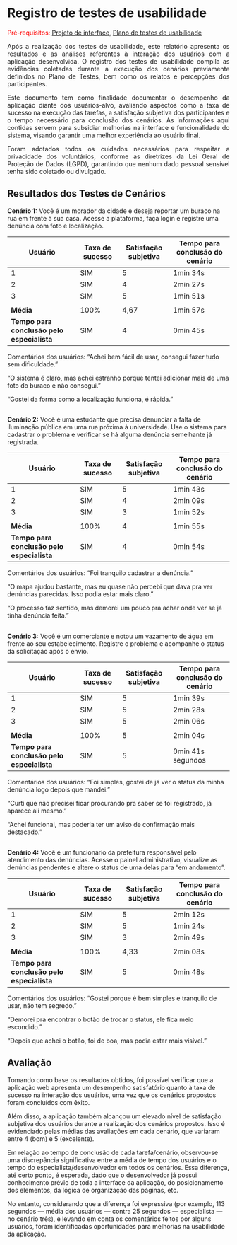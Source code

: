 # Registro de testes de usabilidade

<span style="color:red">Pré-requisitos: <a href="04-Projeto-interface.md"> Projeto de interface</a></span>, <a href="09-Plano-testes-usabilidade.md"> Plano de testes de usabilidade</a>

<p align="justify">Após a realização dos testes de usabilidade, este relatório apresenta os resultados e as análises referentes à interação dos usuários com a aplicação desenvolvida. O registro dos testes de usabilidade compila as evidências coletadas durante a execução dos cenários previamente definidos no Plano de Testes, bem como os relatos e percepções dos participantes.</p>

<p align="justify">Este documento tem como finalidade documentar o desempenho da aplicação diante dos usuários-alvo, avaliando aspectos como a taxa de sucesso na execução das tarefas, a satisfação subjetiva dos participantes e o tempo necessário para conclusão dos cenários. As informações aqui contidas servem para subsidiar melhorias na interface e funcionalidade do sistema, visando garantir uma melhor experiência ao usuário final.</p>

<p align="justify">Foram adotados todos os cuidados necessários para respeitar a privacidade dos voluntários, conforme as diretrizes da Lei Geral de Proteção de Dados (LGPD), garantindo que nenhum dado pessoal sensível tenha sido coletado ou divulgado.</p>

## Resultados dos Testes de Cenários

**Cenário 1:** Você é um morador da cidade e deseja reportar um buraco na rua em frente à sua casa. Acesse a plataforma, faça login e registre uma denúncia com foto e localização.

| Usuário | Taxa de sucesso | Satisfação subjetiva | Tempo para conclusão do cenário |
|---------|-----------------|----------------------|---------------------------------|
| 1       | SIM             | 5                    | 1min 34s                        |
| 2       | SIM             | 4                    | 2min 27s                        |
| 3       | SIM             | 5                    | 1min 51s                        |
|  |  |  |  |
| **Média**     | 100%           | 4,67                | 1min 57s                    |
| **Tempo para conclusão pelo especialista** | SIM | 4 | 	0min 45s |

Comentários dos usuários: “Achei bem fácil de usar, consegui fazer tudo sem dificuldade.”

“O sistema é claro, mas achei estranho porque tentei adicionar mais de uma foto do buraco e não consegui.”

“Gostei da forma como a localização funciona, é rápida.”

##

**Cenário 2:** Você é uma estudante que precisa denunciar a falta de iluminação pública em uma rua próxima à universidade. Use o sistema para cadastrar o problema e verificar se há alguma denúncia semelhante já registrada.

| Usuário | Taxa de sucesso | Satisfação subjetiva | Tempo para conclusão do cenário |
|---------|-----------------|----------------------|---------------------------------|
| 1       | SIM             | 5                    | 1min 43s                          |
| 2       | SIM             | 4                    | 2min 09s                        |
| 3       | SIM             | 3                    | 1min 52s                        |
|  |  |  |  |
| **Média**     | 100%           | 4                | 1min 55s                           |
| **Tempo para conclusão pelo especialista** | SIM | 4 | 0min 54s |

Comentários dos usuários: “Foi tranquilo cadastrar a denúncia.”

“O mapa ajudou bastante, mas eu quase não percebi que dava pra ver denúncias parecidas. Isso podia estar mais claro.”

“O processo faz sentido, mas demorei um pouco pra achar onde ver se já tinha denúncia feita.”

##

**Cenário 3:** Você é um comerciante e notou um vazamento de água em frente ao seu estabelecimento. Registre o problema e acompanhe o status da solicitação após o envio.

| Usuário | Taxa de sucesso | Satisfação subjetiva | Tempo para conclusão do cenário |
|---------|-----------------|----------------------|---------------------------------|
| 1       | SIM             | 5                    | 1min 39s                    |
| 2       | SIM             | 5                    | 2min 28s                       |
| 3       | SIM             | 5                    | 	2min 06s                         |
|  |  |  |  |
| **Média**     | 100%           | 5                | 2min 04s                       |
| **Tempo para conclusão pelo especialista** | SIM | 5 | 0min 41s segundos |

Comentários dos usuários: “Foi simples, gostei de já ver o status da minha denúncia logo depois que mandei.”

“Curti que não precisei ficar procurando pra saber se foi registrado, já aparece ali mesmo.”

“Achei funcional, mas poderia ter um aviso de confirmação mais destacado.”

##

**Cenário 4:** Você é um funcionário da prefeitura responsável pelo atendimento das denúncias. Acesse o painel administrativo, visualize as denúncias pendentes e altere o status de uma delas para “em andamento”.

| Usuário | Taxa de sucesso | Satisfação subjetiva | Tempo para conclusão do cenário |
|---------|-----------------|----------------------|---------------------------------|
| 1       | SIM             | 5                    | 2min 12s                           |
| 2       | SIM             | 5                    | 1min 24s                           |
| 3       | SIM             | 3                    | 2min 49s                         |
|  |  |  |  |
| **Média**     | 100%           | 4,33                | 2min 08s                         |
| **Tempo para conclusão pelo especialista** | SIM | 5 | 0min 48s |

Comentários dos usuários: “Gostei porque é bem simples e tranquilo de usar, não tem segredo.”

“Demorei pra encontrar o botão de trocar o status, ele fica meio escondido.”

“Depois que achei o botão, foi de boa, mas podia estar mais visível.”



## Avaliação 

Tomando como base os resultados obtidos, foi possível verificar que a aplicação web apresenta um desempenho satisfatório quanto à taxa de sucesso na interação dos usuários, uma vez que os cenários propostos foram concluídos com êxito.

Além disso, a aplicação também alcançou um elevado nível de satisfação subjetiva dos usuários durante a realização dos cenários propostos. Isso é evidenciado pelas médias das avaliações em cada cenário, que variaram entre 4 (bom) e 5 (excelente).

Em relação ao tempo de conclusão de cada tarefa/cenário, observou-se uma discrepância significativa entre a média de tempo dos usuários e o tempo do especialista/desenvolvedor em todos os cenários. Essa diferença, até certo ponto, é esperada, dado que o desenvolvedor já possui conhecimento prévio de toda a interface da aplicação, do posicionamento dos elementos, da lógica de organização das páginas, etc.

No entanto, considerando que a diferença foi expressiva (por exemplo, 113 segundos — média dos usuários — contra 25 segundos — especialista — no cenário três), e levando em conta os comentários feitos por alguns usuários, foram identificadas oportunidades para melhorias na usabilidade da aplicação.
